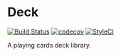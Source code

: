 # Deck

[![Build Status](https://travis-ci.org/gpressutto5/deck.svg?branch=master)](https://travis-ci.org/gpressutto5/deck)
[![codecov](https://codecov.io/gh/gpressutto5/deck/branch/master/graph/badge.svg)](https://codecov.io/gh/gpressutto5/deck)
[![StyleCI](https://styleci.io/repos/112803794/shield?branch=master)](https://styleci.io/repos/112803794)

A playing cards deck library.
